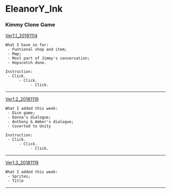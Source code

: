 # EleanorY_Ink
### Kimmy Clone Game
[Ver1.1_20181114](https://jiaxi-yang.itch.io/kimmy-ver1)

    What I have so far: 
     - Funtional shop and item;
     - Map;
     - Most part of Jimmy's conversation;
     - Hopscotch done.

    Instruction:
     - Click.
          - Click.
               - Click.

---

[Ver1.2_20181119](https://jiaxi-yang.itch.io/kimmy-ver2)

    What I added this week: 
     - Dice game;
     - Donna's dialogue;
     - Anthony & Amber's dialogue;
     - Coverted to Unity

    Instruction:
     - Click.
          - Click.
               - Click.

---

[Ver1.3_20181119](https://jiaxi-yang.itch.io/kimmy-13)

    What I added this week: 
     - Sprites;
     - Title

---
